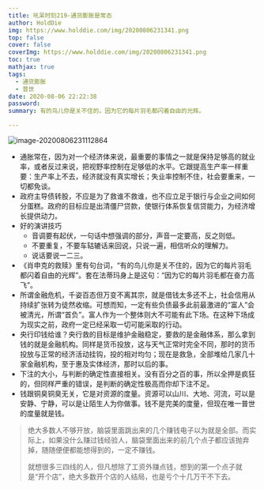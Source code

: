 ```yaml
---
title: 吼呆时刻219-通货膨胀是常态
author: HoldDie
img: https://www.holddie.com/img/20200806231341.png
top: false
cover: false
coverImg: https://www.holddie.com/img/20200806231341.png
toc: true
mathjax: true
tags:
  - 通货膨胀
  - 普世
date: 2020-08-06 22:22:38
password:
summary: 有的鸟儿你是关不住的，因为它的每片羽毛都闪着自由的光辉。

---
```


![image-20200806231112864](https://www.holddie.com/img/20200806231341.png)

- 通胀常在，因为对一个经济体来说，最重要的事情之一就是保持足够高的就业率，或者反过来说，把视野率控制在足够低的水平。它跟提高生产率一样重要：生产率上不去，经济就没有真实增长；失业率控制不住，社会要重来，一切都免谈。
- 政府主导债转股，不应是为了救谁不救谁，也不应立足于银行与企业之间如何分蛋糕。政府的目标应是出清僵尸贷款，使银行体系恢复信贷能力，为经济增长提供动力。
- 好的演讲技巧
  - 音调要有起伏，一句话中想强调的部分，声音一定要高，反之则低。
  - 不要重复，不要车轱辘话来回说，只说一遍，相信听众的理解力。
  - 说话要说一二三。
- 《肖申克的救赎》里有句台词，“有的鸟儿你是关不住的，因为它的每片羽毛都闪着自由的光辉”。套在法蒂玛身上是这句：“因为它的每片羽毛都在奋力高飞”。
- 所谓金融危机，千姿百态但万变不离其宗，就是借钱太多还不上，社会信用从持续扩张转为徒然收缩。可想而知，一定有些负债最多此前最激进的“富人”会被清光，所谓“首负”。富人作为一个整体则大不可能有此下场。在这种下场成为现实之前，政府一定已经采取一切可能采取的行动。
- 央行印钱给谁？央行救的目标是维护金融稳定，要救的是金融体系，那么拿到钱的就是金融机构。同样是货币投放，这与天气正常时完全不同，那时的货币投放与正常的经济活动挂钩，投的相对均匀；现在是救急，全部堆给几家几十家金融机构，至于惠及实体经济，那时以后的事。
- 下注的大小，与判断的确定性直接相关。没有百分之百的事，所以全押是疯狂的，但同样严重的错误，是判断的确定性极高而你却下注不足。
- 钱跟铜臭铜臭无关，它是对资源的度量。资源可以山川、大地、河流，可以是安静、宁静，可以是让陌生人为你做事。钱不是完美的度量，但现在唯一普世的度量就是钱。



> 绝大多数人不够开放，脑袋里面跳出来的几个赚钱电子以为就是全部。而实际上，如果没什么赚过钱经验人，脑袋里面出来的前几个点子都应该抛弃掉，随随便便都能想得到的，一定不赚钱。
>
> 就想很多三四线的人，但凡想除了工资外赚点钱，想到的第一个点子就是“开个店”，绝大多数开个店的人结局，也是亏个十几万干不下去。